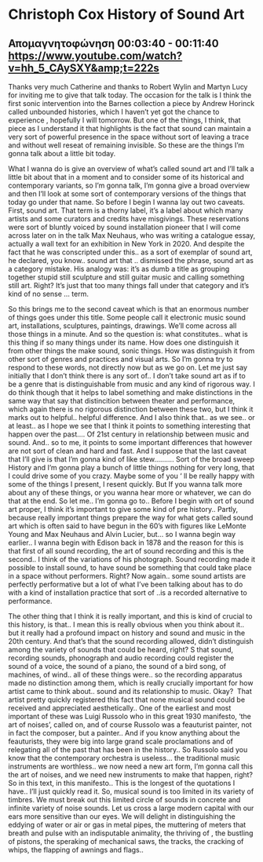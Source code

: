 # Christoph Cox History of Sound Art
## Απομαγνητοφώνηση 00:03:40 - 00:11:40 https://www.youtube.com/watch?v=hh_5_CAySXY&amp;t=222s

 Thanks very much Catherine and thanks to Robert Wylin   and Martyn Lucy for inviting me to give that talk today. The occasion for the talk is I think the first sonic intervention into the Barnes collection a piece by Andrew Horinck called unbounded histories, which I haven’t yet got the chance to experience , hopefully I will tomorrow. But one of the things, I think, that piece as I understand it that highlights is the fact that sound can maintain a very sort of powerful presence in the space without sort of leaving a trace and without well reseat of  remaining invisible.  So these are the things I’m gonna talk about a little bit today.  

What I wanna do is give an overview of what’s called sound art and I’ll talk a little bit about that in a moment and to consider some of its historical and contemporary variants, so I’m gonna talk, I’m gonna give a broad overview and then I’ll look at some sort of contemporary versions of the things that today go under that name. So before I begin I wanna lay out two caveats. First, sound art. That term is a thorny label, it’s a label about which many artists and some curators and credits   have misgivings. These reservations were sort of bluntly voiced   by sound installation pioneer that I will come across later on in the talk Max Neuhaus, who was writing a catalogue essay, actually a wall text for an exhibition in New York in 2020. And despite the fact that he was conscripted under this.. as a sort of exemplar of sound art, he declared, you know.. sound art that .. dismissed the phrase, sound art as a category mistake. His analogy was: it’s as dumb a title as grouping together stupid still sculpture and still guitar music and calling something still art. Right? It’s just that too many things fall under that category and it’s kind of no sense … term.   

So this brings me to the second caveat which is that an enormous number of things goes under this title. Some people call it electronic music sound art, installations, sculptures, paintings, drawings. We’ll come across all those things in a minute. And so the question is: what constitutes.. what is this thing if so many things under its name. How does one distinguish it from other things the make sound, sonic things. How was distinguish it from other sort of genres and practices and visual arts. So I’m gonna try to respond to these words, not directly now but as we go on. Let me just say initially that I don’t think there is any sort of.. I don’t take sound art as if to be a genre that is distinguishable from music and any kind of rigorous way. I do think though that it helps to label something and make distinctions in the same way that say that distincition between theater and performance, which again there is no rigorous distinction between these two, but I think it marks out to helpful.. helpful difference. And I also think that.. as we see.. or at least.. as I hope we see that I think it points to something interesting that happen over the past…. Of 21st century in relationship between music and sound. And.. so to me, it points to some important differences that however are not sort of clean and hard and fast. And I suppose that the last caveat that I’ll give is that I’m gonna kind of like stew………. Sort of the broad sweep History and I’m gonna play a bunch of little things nothing for very long, that I could drive some of you crazy. Maybe some of you ‘ ll be really happy with some of the things I present, I resent quickly. But If you wanna talk more about any of these things, or you wanna hear more or whatever, we can do that at the end. So let me.. I’m gonna go to.. Before I begin with ort of sound art proper, I think it’s important to give some kind of pre history.. Partly, because really important things prepare the way for what gets called sound art which is often said to have begun in the 60’s with figures like LeMonte Young and Max Neuhaus and Alvin Lucier, but… so I wanna begin way earlier.. I wanna begin with Edison back in 1878 and the reason for this is that first of all sound recording, the art of sound recording and this is the second.. I think of the variations of his photograph. Sound recording made it possible to install sound, to have sound be something that could take place in a space without performers. Right? Now again.. some sound artists are perfectly performative but a lot of what I’ve been talking about has to do with a kind of installation practice that sort of ..is a recorded alternative to performance.  

The other thing that I think it is really important, and this is kind of crucial to this history, is that.. I mean this is really obvious when you think about it.. but it really had a profound impact on history and sound and music in the 20th century. And that’s that the sound recording allowed, didn’t distinguish among the variety of sounds that could be heard, right? S that sound, recording sounds, phonograph and audio recording could register the sound of a voice, the sound of a piano, the sound of a bird song, of machines, of wind.. all of these things were.. so the recording apparatus made no distinction among them, which is really crucially important for how artist came to think about.. sound and its relationship to music. Okay?  That artist pretty quickly registered this fact that none musical sound could be received and appreciated aesthetically.. One of the earliest and most important of these was Luigi Russolo who in this great 1930 manifesto, ‘the art of noises’, called on, and of course Russolo was a feauturist painter, not in fact the composer, but a painter.. And if you know anything about the feauturists, they were big into large grand scale proclamations and of relegating all of the past that has been in the history.. So Russolo said you know that the contemporary orchestra is useless… the traditional music instruments are worthless.. we now need a new art form, I’m gonna call this the art of noises, and we need new instruments to make that happen, right? So in this text, in this manifesto.. This is the longest of the quotations I have.. I’ll just quickly read it. So, musical sound is too limited in its variety of timbres. We must break out this limited circle of sounds in concrete and infinite variety of noise sounds. Let us cross a large modern capital with our ears more sensitive than our eyes. We will delight in distinguishing the eddying of water or air or gas in metal pipes, the muttering of meters that breath and pulse with an indisputable animality, the thriving of , the bustling of pistons, the speraking of mechanical saws, the tracks, the cracking of whips, the flapping of awnings and flags.. 
